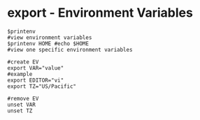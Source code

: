 # export - Environment Variables

```text
$printenv   
#view environment variables
$printenv HOME #echo $HOME
#view one specific environment variables

#create EV
export VAR="value"
#example 
export EDITOR="vi"
export TZ="US/Pacific"

#remove EV
unset VAR
unset TZ

```



